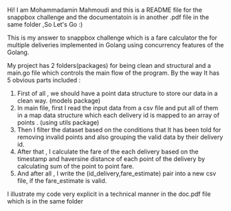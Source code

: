Hi! I am Mohammadamin Mahmoudi and this is a README file for the snappbox challenge and the documentatoin is in another .pdf file in the same folder ,So Let's Go :)

This is my answer to snappbox challenge which is a fare calculator the for multiple deliveries implemented in Golang using concurrency features of the Golang.

My project has 2 folders(packages) for being clean and structural and a main.go file which controls the main flow of the program. By the way It has 5 obvious parts included :

1. First of all , we should have a point data structure to store our data in a clean way. (models package)
2. In main file, first I read the input data from a csv file and put all of them in a map data structure which each delivery id is mapped to an array of points . (using utils package)
3. Then I filter the dataset based on the conditions that It has been told for removing invalid points and also grouping the valid data by their delivery id.
4. After that , I calculate the fare of the each delivery based on the timestamp and haversine distance of each point of the delivery by calculating sum of the point to point fare.
5. And after all , I write the (id_delivery,fare_estimate) pair into a new csv file, if the fare_estimate is valid.

I illustrate my code very explicit in a technical manner in the doc.pdf file which is in the same folder 